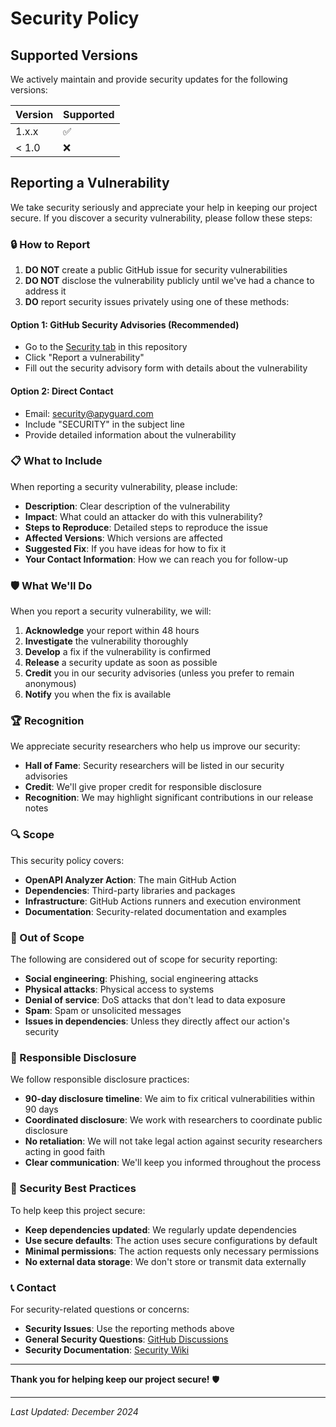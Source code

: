# Security Policy

## Supported Versions

We actively maintain and provide security updates for the following versions:

| Version | Supported          |
| ------- | ------------------ |
| 1.x.x   | :white_check_mark: |
| < 1.0   | :x:                |

## Reporting a Vulnerability

We take security seriously and appreciate your help in keeping our project secure. If you discover a security vulnerability, please follow these steps:

### 🔒 How to Report

1. **DO NOT** create a public GitHub issue for security vulnerabilities
2. **DO NOT** disclose the vulnerability publicly until we've had a chance to address it
3. **DO** report security issues privately using one of these methods:

#### Option 1: GitHub Security Advisories (Recommended)
- Go to the [Security tab](https://github.com/ApyGuard/openapi_analyzer/security) in this repository
- Click "Report a vulnerability"
- Fill out the security advisory form with details about the vulnerability

#### Option 2: Direct Contact
- Email: [security@apyguard.com](mailto:security@apyguard.com)
- Include "SECURITY" in the subject line
- Provide detailed information about the vulnerability

### 📋 What to Include

When reporting a security vulnerability, please include:

- **Description**: Clear description of the vulnerability
- **Impact**: What could an attacker do with this vulnerability?
- **Steps to Reproduce**: Detailed steps to reproduce the issue
- **Affected Versions**: Which versions are affected
- **Suggested Fix**: If you have ideas for how to fix it
- **Your Contact Information**: How we can reach you for follow-up

### 🛡️ What We'll Do

When you report a security vulnerability, we will:

1. **Acknowledge** your report within 48 hours
2. **Investigate** the vulnerability thoroughly
3. **Develop** a fix if the vulnerability is confirmed
4. **Release** a security update as soon as possible
5. **Credit** you in our security advisories (unless you prefer to remain anonymous)
6. **Notify** you when the fix is available

### 🏆 Recognition

We appreciate security researchers who help us improve our security:

- **Hall of Fame**: Security researchers will be listed in our security advisories
- **Credit**: We'll give proper credit for responsible disclosure
- **Recognition**: We may highlight significant contributions in our release notes

### 🔍 Scope

This security policy covers:

- **OpenAPI Analyzer Action**: The main GitHub Action
- **Dependencies**: Third-party libraries and packages
- **Infrastructure**: GitHub Actions runners and execution environment
- **Documentation**: Security-related documentation and examples

### 🚫 Out of Scope

The following are considered out of scope for security reporting:

- **Social engineering**: Phishing, social engineering attacks
- **Physical attacks**: Physical access to systems
- **Denial of service**: DoS attacks that don't lead to data exposure
- **Spam**: Spam or unsolicited messages
- **Issues in dependencies**: Unless they directly affect our action's security

### 📜 Responsible Disclosure

We follow responsible disclosure practices:

- **90-day disclosure timeline**: We aim to fix critical vulnerabilities within 90 days
- **Coordinated disclosure**: We work with researchers to coordinate public disclosure
- **No retaliation**: We will not take legal action against security researchers acting in good faith
- **Clear communication**: We'll keep you informed throughout the process

### 🔧 Security Best Practices

To help keep this project secure:

- **Keep dependencies updated**: We regularly update dependencies
- **Use secure defaults**: The action uses secure configurations by default
- **Minimal permissions**: The action requests only necessary permissions
- **No external data storage**: We don't store or transmit data externally

### 📞 Contact

For security-related questions or concerns:

- **Security Issues**: Use the reporting methods above
- **General Security Questions**: [GitHub Discussions](https://github.com/ApyGuard/openapi_analyzer/discussions)
- **Security Documentation**: [Security Wiki](https://github.com/ApyGuard/openapi_analyzer/wiki/Security)

---

**Thank you for helping keep our project secure!** 🛡️

---

*Last Updated: December 2024*
